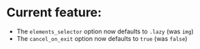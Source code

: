 # Current feature:

- The `elements_selector` option now defaults to  `.lazy` (was `img`)
- The `cancel_on_exit` option now defaults to `true` (was `false`)